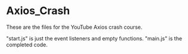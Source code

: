 # Axios_Crash

These are the files for the YouTube Axios crash course.

"start.js" is just the event listeners and empty functions. "main.js" is the completed code.
